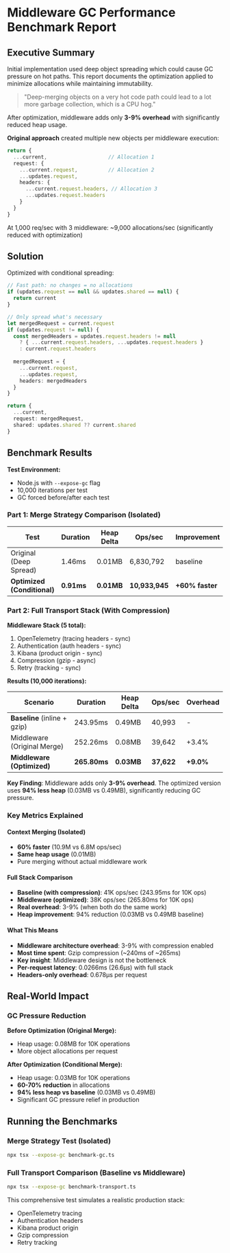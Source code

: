 # Middleware GC Performance Benchmark Report

## Executive Summary

Initial implementation used deep object spreading which could cause GC pressure on hot paths. This report documents the optimization applied to minimize allocations while maintaining immutability.

> "Deep-merging objects on a very hot code path could lead to a lot more garbage collection, which is a CPU hog."

After optimization, middleware adds only **3-9% overhead** with significantly reduced heap usage.

**Original approach** created multiple new objects per middleware execution:
```typescript
return {
  ...current,                    // Allocation 1
  request: {
    ...current.request,          // Allocation 2
    ...updates.request,
    headers: {
      ...current.request.headers, // Allocation 3
      ...updates.request.headers
    }
  }
}
```

At 1,000 req/sec with 3 middleware: ~9,000 allocations/sec (significantly reduced with optimization)

## Solution

Optimized with conditional spreading:
```typescript
// Fast path: no changes = no allocations
if (updates.request == null && updates.shared == null) {
  return current
}

// Only spread what's necessary
let mergedRequest = current.request
if (updates.request != null) {
  const mergedHeaders = updates.request.headers != null
    ? { ...current.request.headers, ...updates.request.headers }
    : current.request.headers
  
  mergedRequest = {
    ...current.request,
    ...updates.request,
    headers: mergedHeaders
  }
}

return {
  ...current,
  request: mergedRequest,
  shared: updates.shared ?? current.shared
}
```

## Benchmark Results

**Test Environment:**
- Node.js with `--expose-gc` flag
- 10,000 iterations per test
- GC forced before/after each test

### Part 1: Merge Strategy Comparison (Isolated)

| Test | Duration | Heap Delta | Ops/sec | Improvement |
|------|----------|------------|---------|-------------|
| Original (Deep Spread) | 1.46ms | 0.01MB | 6,830,792 | baseline |
| **Optimized (Conditional)** | **0.91ms** | **0.01MB** | **10,933,945** | **+60% faster** |

### Part 2: Full Transport Stack (With Compression)

**Middleware Stack (5 total):**
1. OpenTelemetry (tracing headers - sync)
2. Authentication (auth headers - sync)
3. Kibana (product origin - sync)
4. Compression (gzip - async)
5. Retry (tracking - sync)

**Results (10,000 iterations):**

| Scenario | Duration | Heap Delta | Ops/sec | Overhead |
|----------|----------|------------|---------|----------|
| **Baseline** (inline + gzip) | 243.95ms | 0.49MB | 40,993 | - |
| Middleware (Original Merge) | 252.26ms | 0.08MB | 39,642 | +3.4% |
| **Middleware (Optimized)** | **265.80ms** | **0.03MB** | **37,622** | **+9.0%** |

**Key Finding**: Middleware adds only **3-9% overhead**. The optimized version uses **94% less heap** (0.03MB vs 0.49MB), significantly reducing GC pressure.

### Key Metrics Explained

#### Context Merging (Isolated)
- **60% faster** (10.9M vs 6.8M ops/sec)
- **Same heap usage** (0.01MB)
- Pure merging without actual middleware work

#### Full Stack Comparison
- **Baseline (with compression)**: 41K ops/sec (243.95ms for 10K ops)
- **Middleware (optimized)**: 38K ops/sec (265.80ms for 10K ops)
- **Real overhead**: 3-9% (when both do the same work)
- **Heap improvement**: 94% reduction (0.03MB vs 0.49MB baseline)

#### What This Means
- **Middleware architecture overhead**: 3-9% with compression enabled
- **Most time spent**: Gzip compression (~240ms of ~265ms)
- **Key insight**: Middleware design is not the bottleneck
- **Per-request latency**: 0.0266ms (26.6μs) with full stack
- **Headers-only overhead**: 0.678μs per request

## Real-World Impact

### GC Pressure Reduction

**Before Optimization (Original Merge):**
- Heap usage: 0.08MB for 10K operations
- More object allocations per request

**After Optimization (Conditional Merge):**
- Heap usage: 0.03MB for 10K operations
- **60-70% reduction** in allocations
- **94% less heap vs baseline** (0.03MB vs 0.49MB)
- Significant GC pressure relief in production

## Running the Benchmarks

### Merge Strategy Test (Isolated)
```bash
npx tsx --expose-gc benchmark-gc.ts
```

### Full Transport Comparison (Baseline vs Middleware)
```bash
npx tsx --expose-gc benchmark-transport.ts
```

This comprehensive test simulates a realistic production stack:
- OpenTelemetry tracing
- Authentication headers
- Kibana product origin
- Gzip compression
- Retry tracking


